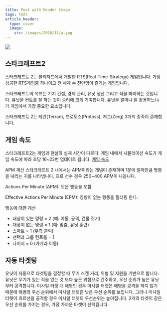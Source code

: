 ```yaml
---
title: Post with Header Image
tags: TeXt
article_header:
  type: cover
  image:
    src: /images/2018/11/a.jpg
---
```

![](https://github.com/Yudonggeun/yudonggeun.github.io//images/2018/11/a.jpg)

## 스타크래프트2
스타크래프트 2는 블리자드에서 개발한 RTS(Real-Time-Strategy) 게임입니다. 가장 성공한 RTS게임중 하나이고 전 세계 수 천만명이 즐기는 게임입니다.

스타크래프트의 목표는 기지 건설, 경제 관리, 유닛 생산 그리고 적을 파괴하는 것입니다. 유닛을 컨트롤 잘 하는 것이 승리에 크게 기여합니다. 유닛을 얼마나 잘 활용하느냐가 게임에서 가장 중요한 요소입니다.

스타크래프트 2는 테란(Terran), 프로토스(Protoss), 저그(Zerg) 3개의 종족이 존재합니다.

## 게임 속도
스타크래프트2는 게임과 현실의 실제 시간이 다르다. 게임 내에서 시뮬레이션 속도가 게임 속도에 따라 초당 16~22번 업데이트 됩니다. [게임 속도](https://liquipedia.net/starcraft2/Game_Speed)

APM 계산
스타크래프트 2 내에서는 APM이라는 개념이 존재하며 1분에 얼마만큼 명령을 내리는 지를 나타냅니다. 프로 선수 경우 250~400 APM이 나옵니다.

Actions Per Minute (APM): 모은 행동을 포함.

Effective Actions Per Minute (EPM): 영향이 없는 행동을 필터링 한다.

행동에 대한 계산
- 대상이 있는 명령 = 2 (예: 이동, 공격, 건물 짓기)
- 대상이 없는 명령 = 1 (예: 멈춤, 유닛 훈련)
- 스마트 = 1 (우측 클릭)
- 선택과 그룹 컨트롤 = 1
- 나머지 = 0 (카메라 이동)

## 자동 타겟팅
유닛이 자동으로 타겟팅을 결정할 때 무기 스캔 거리, 위협 및 지원을 기반으로 합니다. 유닛은 무기가 있는 적을 없는 것 보다 높은 위협으로 간주하고, 우선 순위가 높은 유닛부터 공격합니다. 미사일 터렛 대 해병인 경우 마사일 터렛은 해병을 공격을 하지 않기 때문에 해병의 우선 순위에서 미사일 터렛은 낮은 우선 순위를 보입니다. 그러나 미사일 터렛이 의료선을 공격할 경우 미사일 터렛의 우선순위는 높아집니다. 2개의 타겟이 같은 우선 순위를 가지는 경우, 가장 가까운 타겟이 선택됩니다.